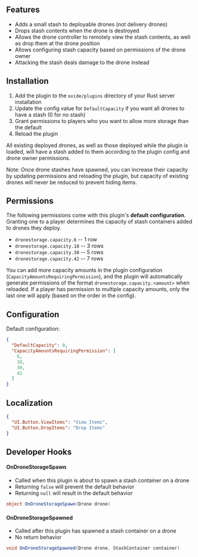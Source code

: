 ## Features

- Adds a small stash to deployable drones (not delivery drones)
- Drops stash contents when the drone is destroyed
- Allows the drone controller to remotely view the stash contents, as well as drop them at the drone position
- Allows configuring stash capacity based on permissions of the drone owner
- Attacking the stash deals damage to the drone instead

## Installation

1. Add the plugin to the `oxide/plugins` directory of your Rust server installation
2. Update the config value for `DefaultCapacity` if you want all drones to have a stash (0 for no stash)
3. Grant permissions to players who you want to allow more storage than the default
4. Reload the plugin

All existing deployed drones, as well as those deployed while the plugin is loaded, will have a stash added to them according to the plugin config and drone owner permissions.

Note: Once drone stashes have spawned, you can increase their capacity by updating permissions and reloading the plugin, but capacity of existing drones will never be reduced to prevent hiding items.

## Permissions

The following permissions come with this plugin's **default configuration**. Granting one to a player determines the capacity of stash containers added to drones they deploy.

- `dronestorage.capacity.6` -- 1 row
- `dronestorage.capacity.18` -- 3 rows
- `dronestorage.capacity.30` -- 5 rows
- `dronestorage.capacity.42` -- 7 rows

You can add more capacity amounts in the plugin configuration (`CapacityAmountsRequiringPermission`), and the plugin will automatically generate permissions of the format `dronestorage.capacity.<amount>` when reloaded. If a player has permission to multiple capacity amounts, only the last one will apply (based on the order in the config).

## Configuration

Default configuration:

```json
{
  "DefaultCapacity": 0,
  "CapacityAmountsRequiringPermission": [
    6,
    18,
    30,
    42
  ]
}
```

## Localization

```json
{
  "UI.Button.ViewItems": "View Items",
  "UI.Button.DropItems": "Drop Items"
}
```

## Developer Hooks

#### OnDroneStorageSpawn

- Called when this plugin is about to spawn a stash container on a drone
- Returning `false` will prevent the default behavior
- Returning `null` will result in the default behavior

```csharp
object OnDroneStorageSpawn(Drone drone)
```

#### OnDroneStorageSpawned

- Called after this plugin has spawned a stash container on a drone
- No return behavior

```csharp
void OnDroneStorageSpawned(Drone drone, StashContainer container)
```
